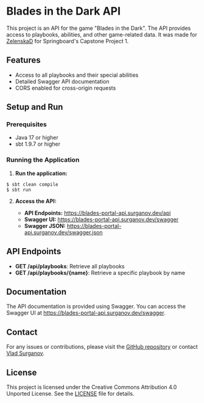 # Blades in the Dark API

This project is an API for the game "Blades in the Dark". The API provides access to playbooks, abilities, and other game-related data. It was made for [ZelenskaD](https://github.com/ZelenskaD) for Springboard's Capstone Project 1.

## Features

- Access to all playbooks and their special abilities
- Detailed Swagger API documentation
- CORS enabled for cross-origin requests

## Setup and Run

### Prerequisites

- Java 17 or higher
- sbt 1.9.7 or higher

### Running the Application

1. **Run the application:**

```
$ sbt clean compile
$ sbt run
```

2. **Access the API:**

    - **API Endpoints:** <https://blades-portal-api.surganov.dev/api>
    - **Swagger UI:** <https://blades-portal-api.surganov.dev/swagger>
    - **Swagger JSON:** <https://blades-portal-api.surganov.dev/swagger.json>

## API Endpoints

- **GET /api/playbooks**: Retrieve all playbooks
- **GET /api/playbooks/{name}**: Retrieve a specific playbook by name

## Documentation

The API documentation is provided using Swagger. You can access the Swagger UI at <https://blades-portal-api.surganov.dev/swagger>.

## Contact

For any issues or contributions, please visit the [GitHub repository](https://github.com/avsurganov/blade-portal-api/issues) or contact [Vlad Surganov](https://www.linkedin.com/in/avsurganov/).

## License

This project is licensed under the Creative Commons Attribution 4.0 Unported License. See the [LICENSE](https://creativecommons.org/licenses/by/4.0/) file for details.
